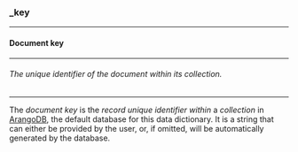 ### _key

------

#### Document key

------

###### The unique identifier of the document within its collection.

------

The *document key* is the *record* *unique identifier* *within* a *collection* in [ArangoDB](https://www.arangodb.com), the default database for this data dictionary. It is a string that can either be provided by the user, or, if omitted, will be automatically generated by the database.